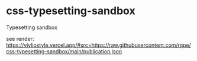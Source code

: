 # css-typesetting-sandbox
Typesetting sandbox

see render: https://vivliostyle.vercel.app/#src=https://raw.githubusercontent.com/rqpe/css-typesetting-sandbox/main/publication.json

